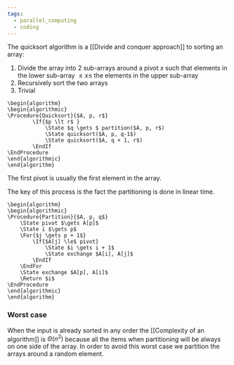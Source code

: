 ```yaml
---
tags:
  - parallel_computing
  - coding
---
```

The quicksort algorithm is a [[Divide and conquer approach]] to sorting an array:
1) Divide the array into 2 sub-arrays around a pivot $x$ such that elements in the lower sub-array $\leq x \leq$ the elements in the upper sub-array
2) Recursively sort the two arrays
3) Trivial
```pseudo
\begin{algorithm}
\begin{algorithmic}
\Procedure{Quicksort}{$A, p, r$}
		\If{$p \lt r$ }
			\State $q \gets $ partition($A, p, r$)
			\State quicksort($A, p, q-1$)
			\State quicksort($A, q + 1, r$)
		\EndIf
\EndProcedure
\end{algorithmic}
\end{algorithm}
```
The first pivot is usually the first element in the array.

The key of this process is the fact the partitioning is done in linear time.
```pseudo
\begin{algorithm}
\begin{algorithmic}
\Procedure{Partition}{$A, p, q$}
	\State pivot $\gets A[p]$
	\State i $\gets p$
	\For{$j \gets p + 1$}
		\If{$A[j] \le$ pivot}
			\State $i \gets i + 1$
			\State exchange $A[i], A[j]$
		\EndIf
	\EndFor
	\State exchange $A[p], A[i]$
	\Return $i$
\EndProcedure
\end{algorithmic}
\end{algorithm}
```
### Worst case

When the input is already sorted in any order the [[Complexity of an algorithm]] is $\Theta(n^{2})$ because all the items when partitioning will be always on one side of the array. In order to avoid this worst case we partition the arrays around a random element.

